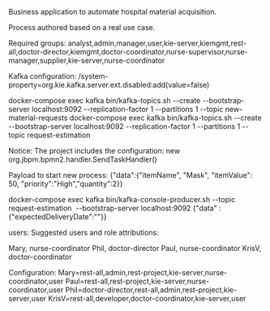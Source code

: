Business application to automate hospital material acquisition.

Process authored based on a real use case. 

Required groups:
analyst,admin,manager,user,kie-server,kiemgmt,rest-all,doctor-director,kiemgmt,doctor-coordinator,nurse-supervisor,nurse-manager,supplier,kie-server,nurse-coordinator

Kafka configuration:
/system-property=org.kie.kafka.server.ext.disabled:add(value=false)

docker-compose exec kafka bin/kafka-topics.sh --create --bootstrap-server localhost:9092 --replication-factor 1 --partitions 1 --topic new-material-requests
docker-compose exec kafka bin/kafka-topics.sh --create --bootstrap-server localhost:9092 --replication-factor 1 --partitions 1 --topic request-estimation

Notice:
The project includes the configuration: new org.jbpm.bpmn2.handler.SendTaskHandler()

Payload to start new process:
{"data":{"itemName", "Mask", "itemValue": 50, "priority":"High","quantity":2}}

docker-compose exec kafka bin/kafka-console-producer.sh --topic request-estimation  --bootstrap-server localhost:9092
{"data" : {"expectedDeliveryDate":""}}

users:
Suggested users and role attributions:

Mary, nurse-coordinator
Phil, doctor-director
Paul, nurse-coordinator
KrisV, doctor-coordinator

Configuration:
Mary=rest-all,admin,rest-project,kie-server,nurse-coordinator,user
Paul=rest-all,rest-project,kie-server,nurse-coordinator,user
Phil=doctor-director,rest-all,admin,rest-project,kie-server,user
KrisV=rest-all,developer,doctor-coordinator,kie-server,user


